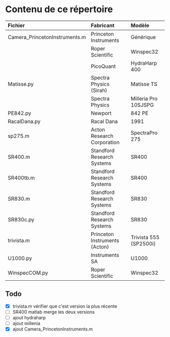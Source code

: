 # Contenu de ce répertoire


|Fichier|Fabricant|Modèle|
|:---------|:----------|:----------|
|Camera_PrincetonInstruments.m|Princeton Instruments|Générique|
||Roper Scientific|Winspec32|
||PicoQuant|HydraHarp 400|
|Matisse.py|Spectra Physics (Sirah)|Matisse TS|
||Spectra Physics|Milleria Pro 10SJSPG|
|PE842.py|Newport|842 PE|
|RacalDana.py|Racal Dana|1991|
|sp275.m|Acton Research Corporation|SpectraPro 275|
|SR400.m|Standford Research Systems|SR400|
|SR400tb.m|Standford Research Systems|SR400|
|SR830.m|Standford Research Systems|SR830|
|SR830c.py|Standford Research Systems|SR830|
|trivista.m|Princeton Instruments (Acton)|Trivista 555 (SP2500i)|
|U1000.py|Instruments SA|U1000|
|WinspecCOM.py|Roper Scientific|Winspec32|

## Todo
- [X] trivista.m vérifier que c'est version la plus récente
- [ ] SR400 matlab merge les deux versions
- [ ] ajout hydraharp
- [ ] ajout millenia
- [X] ajout Camera_PrincetonInstruments.m
